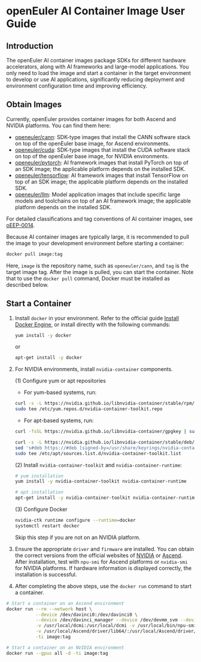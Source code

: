 # openEuler AI Container Image User Guide

## Introduction

The openEuler AI container images package SDKs for different hardware accelerators, along with AI frameworks and large-model applications. You only need to load the image and start a container in the target environment to develop or use AI applications, significantly reducing deployment and environment configuration time and improving efficiency.

## Obtain Images

Currently, openEuler provides container images for both Ascend and NVIDIA platforms. You can find them here:

- [openeuler/cann](https://hub.docker.com/r/openeuler/cann): SDK-type images that install the CANN software stack on top of the openEuler base image, for Ascend environments.
- [openeuler/cuda](https://hub.docker.com/r/openeuler/cuda): SDK-type images that install the CUDA software stack on top of the openEuler base image, for NVIDIA environments.
- [openeuler/pytorch](https://hub.docker.com/r/openeuler/pytorch): AI framework images that install PyTorch on top of an SDK image; the applicable platform depends on the installed SDK.
- [openeuler/tensorflow](https://hub.docker.com/r/openeuler/tensorflow): AI framework images that install TensorFlow on top of an SDK image; the applicable platform depends on the installed SDK.
- [openeuler/llm](https://hub.docker.com/r/openeuler/tensorrt): Model application images that include specific large models and toolchains on top of an AI framework image; the applicable platform depends on the installed SDK.

For detailed classifications and tag conventions of AI container images, see [oEEP-0014](https://gitee.com/openeuler/TC/blob/master/oEEP/oEEP-0014%20openEuler%20AI容器镜像软件栈规范.md).

Because AI container images are typically large, it is recommended to pull the image to your development environment before starting a container:

```sh
docker pull image:tag
```

Here, `image` is the repository name, such as `openeuler/cann`, and `tag` is the target image tag. After the image is pulled, you can start the container. Note that to use the `docker pull` command, Docker must be installed as described below.

## Start a Container

1. Install `docker` in your environment. Refer to the official guide [Install Docker Engine](https://docs.docker.com/engine/install/), or install directly with the following commands:

    ```sh
    yum install -y docker
    ```

    or

    ```sh
    apt-get install -y docker
    ```

2. For NVIDIA environments, install `nvidia-container` components.

    (1) Configure yum or apt repositories
    - For yum-based systems, run:

    ```sh
    curl -s -L https://nvidia.github.io/libnvidia-container/stable/rpm/nvidia-container-toolkit.repo | \
    sudo tee /etc/yum.repos.d/nvidia-container-toolkit.repo
    ```

    - For apt-based systems, run:

    ```sh
    curl -fsSL https://nvidia.github.io/libnvidia-container/gpgkey | sudo gpg --dearmor -o /usr/share/keyrings/nvidia-container-toolkit-keyring.gpg
    ```

    ```sh
    curl -s -L https://nvidia.github.io/libnvidia-container/stable/deb/nvidia-container-toolkit.list | \
    sed 's#deb https://#deb [signed-by=/usr/share/keyrings/nvidia-container-toolkit-keyring.gpg] https://#g' | \
    sudo tee /etc/apt/sources.list.d/nvidia-container-toolkit.list
    ```

    (2) Install `nvidia-container-toolkit` and `nvidia-container-runtime`:

    ```sh
    # yum installation
    yum install -y nvidia-container-toolkit nvidia-container-runtime
    ```

    ```sh
    # apt installation
    apt-get install -y nvidia-container-toolkit nvidia-container-runtime
    ```

    (3) Configure Docker

    ```sh
    nvidia-ctk runtime configure --runtime=docker
    systemctl restart docker
    ```

    Skip this step if you are not on an NVIDIA platform.

3. Ensure the appropriate `driver` and `firmware` are installed. You can obtain the correct versions from the official websites of [NVIDIA](https://www.nvidia.com/) or [Ascend](https://www.hiascend.com/). After installation, test with `npu-smi` for Ascend platforms or `nvidia-smi` for NVIDIA platforms. If hardware information is displayed correctly, the installation is successful.

4. After completing the above steps, use the `docker run` command to start a container.

```sh
# Start a container on an Ascend environment
docker run --rm --network host \
           --device /dev/davinci0:/dev/davinci0 \
           --device /dev/davinci_manager --device /dev/devmm_svm --device /dev/hisi_hdc \
           -v /usr/local/dcmi:/usr/local/dcmi -v /usr/local/bin/npu-smi:/usr/local/bin/npu-smi \
           -v /usr/local/Ascend/driver/lib64/:/usr/local/Ascend/driver/lib64/ \
           -ti image:tag
```

```sh
# Start a container on an NVIDIA environment
docker run --gpus all -d -ti image:tag
```
